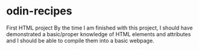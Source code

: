 # odin-recipes
First HTML project
By the time I am finished with this project, I should have demonstrated a basic/proper knowledge of HTML elements and attributes and I should be able to compile them into a basic webpage.